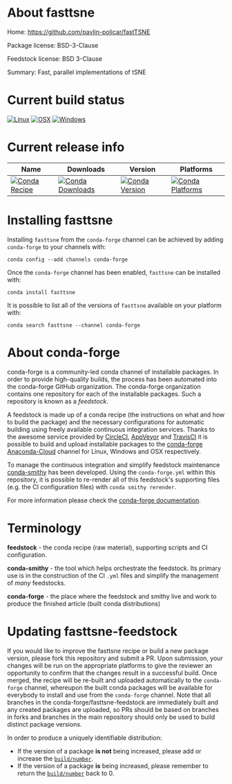 About fasttsne
==============

Home: https://github.com/pavlin-policar/fastTSNE

Package license: BSD-3-Clause

Feedstock license: BSD 3-Clause

Summary: Fast, parallel implementations of tSNE



Current build status
====================

[![Linux](https://img.shields.io/circleci/project/github/conda-forge/fasttsne-feedstock/master.svg?label=Linux)](https://circleci.com/gh/conda-forge/fasttsne-feedstock)
[![OSX](https://img.shields.io/travis/conda-forge/fasttsne-feedstock/master.svg?label=macOS)](https://travis-ci.org/conda-forge/fasttsne-feedstock)
[![Windows](https://img.shields.io/appveyor/ci/conda-forge/fasttsne-feedstock/master.svg?label=Windows)](https://ci.appveyor.com/project/conda-forge/fasttsne-feedstock/branch/master)

Current release info
====================

| Name | Downloads | Version | Platforms |
| --- | --- | --- | --- |
| [![Conda Recipe](https://img.shields.io/badge/recipe-fasttsne-green.svg)](https://anaconda.org/conda-forge/fasttsne) | [![Conda Downloads](https://img.shields.io/conda/dn/conda-forge/fasttsne.svg)](https://anaconda.org/conda-forge/fasttsne) | [![Conda Version](https://img.shields.io/conda/vn/conda-forge/fasttsne.svg)](https://anaconda.org/conda-forge/fasttsne) | [![Conda Platforms](https://img.shields.io/conda/pn/conda-forge/fasttsne.svg)](https://anaconda.org/conda-forge/fasttsne) |

Installing fasttsne
===================

Installing `fasttsne` from the `conda-forge` channel can be achieved by adding `conda-forge` to your channels with:

```
conda config --add channels conda-forge
```

Once the `conda-forge` channel has been enabled, `fasttsne` can be installed with:

```
conda install fasttsne
```

It is possible to list all of the versions of `fasttsne` available on your platform with:

```
conda search fasttsne --channel conda-forge
```


About conda-forge
=================

conda-forge is a community-led conda channel of installable packages.
In order to provide high-quality builds, the process has been automated into the
conda-forge GitHub organization. The conda-forge organization contains one repository
for each of the installable packages. Such a repository is known as a *feedstock*.

A feedstock is made up of a conda recipe (the instructions on what and how to build
the package) and the necessary configurations for automatic building using freely
available continuous integration services. Thanks to the awesome service provided by
[CircleCI](https://circleci.com/), [AppVeyor](https://www.appveyor.com/)
and [TravisCI](https://travis-ci.org/) it is possible to build and upload installable
packages to the [conda-forge](https://anaconda.org/conda-forge)
[Anaconda-Cloud](https://anaconda.org/) channel for Linux, Windows and OSX respectively.

To manage the continuous integration and simplify feedstock maintenance
[conda-smithy](https://github.com/conda-forge/conda-smithy) has been developed.
Using the ``conda-forge.yml`` within this repository, it is possible to re-render all of
this feedstock's supporting files (e.g. the CI configuration files) with ``conda smithy rerender``.

For more information please check the [conda-forge documentation](https://conda-forge.org/docs/).

Terminology
===========

**feedstock** - the conda recipe (raw material), supporting scripts and CI configuration.

**conda-smithy** - the tool which helps orchestrate the feedstock.
                   Its primary use is in the construction of the CI ``.yml`` files
                   and simplify the management of *many* feedstocks.

**conda-forge** - the place where the feedstock and smithy live and work to
                  produce the finished article (built conda distributions)


Updating fasttsne-feedstock
===========================

If you would like to improve the fasttsne recipe or build a new
package version, please fork this repository and submit a PR. Upon submission,
your changes will be run on the appropriate platforms to give the reviewer an
opportunity to confirm that the changes result in a successful build. Once
merged, the recipe will be re-built and uploaded automatically to the
`conda-forge` channel, whereupon the built conda packages will be available for
everybody to install and use from the `conda-forge` channel.
Note that all branches in the conda-forge/fasttsne-feedstock are
immediately built and any created packages are uploaded, so PRs should be based
on branches in forks and branches in the main repository should only be used to
build distinct package versions.

In order to produce a uniquely identifiable distribution:
 * If the version of a package **is not** being increased, please add or increase
   the [``build/number``](https://conda.io/docs/user-guide/tasks/build-packages/define-metadata.html#build-number-and-string).
 * If the version of a package **is** being increased, please remember to return
   the [``build/number``](https://conda.io/docs/user-guide/tasks/build-packages/define-metadata.html#build-number-and-string)
   back to 0.

